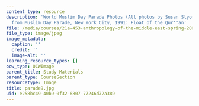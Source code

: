 ```yaml
---
content_type: resource
description: 'World Muslim Day Parade Photos (All photos by Susan Slyomovics): Photos
  from Muslim Day Parade, New York City, 1991: Float of the Qur''an'
file: /media/courses/21a-453-anthropology-of-the-middle-east-spring-2004/e258bc4940b90f32680777246d72a389_parade9.jpg
file_type: image/jpeg
image_metadata:
  caption: ''
  credit: ''
  image-alt: ''
learning_resource_types: []
ocw_type: OCWImage
parent_title: Study Materials
parent_type: CourseSection
resourcetype: Image
title: parade9.jpg
uid: e258bc49-40b9-0f32-6807-77246d72a389
---
```

